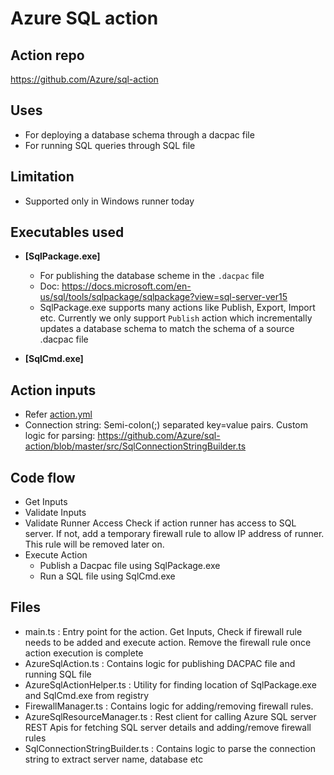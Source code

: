 # Azure SQL action

## Action repo
https://github.com/Azure/sql-action

## Uses
- For deploying a database schema through a dacpac file 
- For running SQL queries through SQL file

## Limitation
- Supported only in Windows runner today

## Executables used
- **[SqlPackage.exe]**
  - For publishing the database scheme in the `.dacpac` file
  - Doc: https://docs.microsoft.com/en-us/sql/tools/sqlpackage/sqlpackage?view=sql-server-ver15
  - SqlPackage.exe supports many actions like Publish, Export, Import etc. Currently we only support `Publish` action which incrementally updates a database schema to match the schema of a source .dacpac file

- **[SqlCmd.exe]**

## Action inputs
- Refer [action.yml](https://github.com/Azure/sql-action/blob/master/action.yml)
- Connection string: Semi-colon(;) separated key=value pairs. Custom logic for parsing: https://github.com/Azure/sql-action/blob/master/src/SqlConnectionStringBuilder.ts

## Code flow

- Get Inputs
- Validate Inputs
- Validate Runner Access 
  Check if action runner has access to SQL server. If not, add a temporary firewall rule to allow IP address of runner. This rule will be removed later on.
- Execute Action
  - Publish a Dacpac file using SqlPackage.exe
  - Run a SQL file using SqlCmd.exe

## Files
- main.ts : Entry point for the action. Get Inputs, Check if firewall rule needs to be added and execute action. Remove the firewall rule once action execution is complete
- AzureSqlAction.ts : Contains logic for publishing DACPAC file and running SQL file
- AzureSqlActionHelper.ts : Utility for finding location of SqlPackage.exe and SqlCmd.exe from registry
- FirewallManager.ts : Contains logic for adding/removing firewall rules. 
- AzureSqlResourceManager.ts : Rest client for calling Azure SQL server REST Apis for fetching SQL server details and adding/remove firewall rules
- SqlConnectionStringBuilder.ts : Contains logic to parse the connection string to extract server name, database etc
